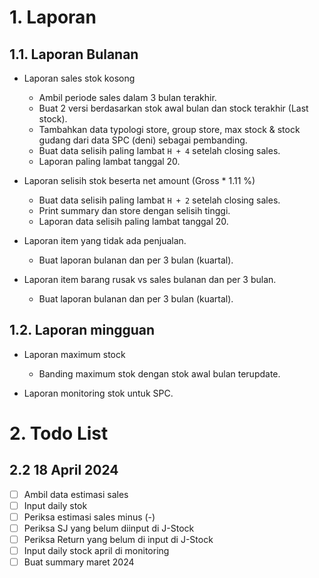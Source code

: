 # 1. Laporan

## 1.1. Laporan Bulanan

- Laporan sales stok kosong
	- Ambil periode sales dalam 3 bulan terakhir.
	- Buat 2 versi berdasarkan stok awal bulan dan stock terakhir (Last stock).
	- Tambahkan data typologi store, group store, max stock & stock gudang dari data SPC (deni) sebagai pembanding.
	- Buat data selisih paling lambat `H + 4` setelah closing sales.
	- Laporan paling lambat tanggal 20.

- Laporan selisih stok beserta net amount (Gross * 1.11 %)
	- Buat data selisih paling lambat `H + 2` setelah closing sales.
	- Print summary dan store dengan selisih tinggi.
	- Laporan data selisih paling lambat tanggal 20.

- Laporan item yang tidak ada penjualan.
	- Buat laporan bulanan dan per 3 bulan (kuartal).

- Laporan item barang rusak vs sales bulanan dan per 3 bulan.
  	- Buat laporan bulanan dan per 3 bulan (kuartal).

## 1.2. Laporan mingguan

- Laporan maximum stock
	- Banding maximum stok dengan stok awal bulan terupdate.

- Laporan monitoring stok untuk SPC.

# 2. Todo List

## 2.2 18 April 2024

- [ ] Ambil data estimasi sales
- [ ] Input daily stok
- [ ] Periksa estimasi sales minus (-)
- [ ] Periksa SJ yang belum diinput di J-Stock
- [ ] Periksa Return yang belum di input di J-Stock
- [ ] Input daily stock april di monitoring
- [ ] Buat summary maret 2024
